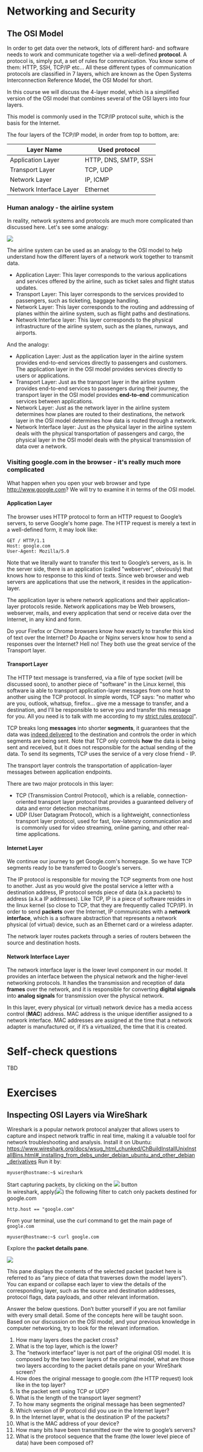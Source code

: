 # Networking and Security 

## The OSI Model

In order to get data over the network, lots of different hard- and software needs to work and communicate together via a well-defined **protocol**.
A protocol is, simply put, a set of rules for communication. You know some of them: HTTP, SSH, TCP/IP etc...
All these different types of communication protocols are classified in 7 layers, which are known as the Open Systems Interconnection Reference Model, the OSI Model for short.

In this course we will discuss the 4-layer model, which is a simplified version of the OSI model that combines several of the OSI layers into four layers.

This model is commonly used in the TCP/IP protocol suite, which is the basis for the Internet.

The four layers of the TCP/IP model, in order from top to bottom, are:

| Layer Name      | Used protocol  |
| ----------- | ----------- |
| Application Layer     | HTTP, DNS, SMTP, SSH       |
| Transport Layer     | TCP, UDP       |
| Network Layer     | IP, ICMP       |
| Network Interface Layer     | Ethernet       |


### Human analogy - the airline system

In reality, network systems and protocols are much more complicated than discussed here. Let's see some analogy: 

![](../.img/osi-analogy.png)

The airline system can be used as an analogy to the OSI model to help understand how the different layers of a network work together to transmit data.

- Application Layer: This layer corresponds to the various applications and services offered by the airline, such as ticket sales and flight status updates. 
- Transport Layer: This layer corresponds to the services provided to passengers, such as ticketing, baggage handling. 
- Network Layer: This layer corresponds to the routing and addressing of planes within the airline system, such as flight paths and destinations. 
- Network Interface layer: This layer corresponds to the physical infrastructure of the airline system, such as the planes, runways, and airports. 

And the analogy:

- Application Layer: Just as the application layer in the airline system provides end-to-end services directly to passengers and customers. The application layer in the OSI model provides services directly to users or applications.
- Transport Layer: Just as the transport layer in the airline system provides end-to-end services to passengers during their journey, the transport layer in the OSI model provides **end-to-end** communication services between applications.
- Network Layer: Just as the network layer in the airline system determines how planes are routed to their destinations, the network layer in the OSI model determines how data is routed through a network.
- Network Interface layer: Just as the physical layer in the airline system deals with the physical transportation of passengers and cargo, the physical layer in the OSI model deals with the physical transmission of data over a network.

### Visiting google.com in the browser - it's really much more complicated

What happen when you open your web browser and type http://www.google.com? We will try to examine it in terms of the OSI model.

#### Application Layer

The browser uses HTTP protocol to form an HTTP request to Google’s servers, to serve Google's home page. The HTTP request is merely a text in a well-defined form, it may look like:

```text
GET / HTTP/1.1
Host: google.com
User-Agent: Mozilla/5.0
```

Note that we literally want to transfer this text to Google’s servers, as is. In the server side, there is an application (called "webserver", obviously) that knows how to response to this kind of texts.
Since web browser and web servers are applications that use the network, it resides in the application-layer.

The application layer is where network applications and their application-layer protocols reside. Network applications may be Web browsers, webserver, mails, and every application that send or receive data over the Internet, in any kind and form.

Do your Firefox or Chrome browsers know how exactly to transfer this kind of text over the Internet? Do Apache or Nginx servers know how to send a responses over the Internet? Hell no!
They both use the great service of the Transport layer.

#### Transport Layer

The HTTP text message is transferred, via a file of type socket (will be discussed soon), to another piece of "software" in the Linux kernel, this software ia able to transport application-layer messages from one host to another using the TCP protocol.
In simple words, TCP says: "no matter who are you, outlook, whatsup, firefox... give me a message to transfer, and a destination, and I'll be responsible to serve you and transfer this message for you. All you need is to talk with me according to my [strict rules protocol](https://www.ietf.org/rfc/rfc793.txt)".

TCP breaks long **messages** into shorter **segments**, it guarantees that the data was <u>indeed delivered</u> to the destination and controls the order in which segments are being sent.
Note that TCP only controls **how** the data is being sent and received, but it does not responsible for the actual sending of the data. To send its segments, TCP uses the service of a very close friend - IP.

The transport layer controls the transportation of application-layer messages between application endpoints.

There are two major protocols in this layer: 

- TCP (Transmission Control Protocol), which is a reliable, connection-oriented transport layer protocol that provides a guaranteed delivery of data and error detection mechanisms. 
- UDP (User Datagram Protocol), which is a lightweight, connectionless transport layer protocol, used for fast, low-latency communication and is commonly used for video streaming, online gaming, and other real-time applications.

#### Internet Layer

We continue our journey to get Google.com's homepage. 
So we have TCP segments ready to be transferred to Google's servers. 

The IP protocol is responsible for moving the TCP segments from one host to another.
Just as you would give the postal service a letter with a destination address, IP protocol sends piece of data (a.k.a packets) to address (a.k.a IP addresses).
Like TCP, IP is a piece of software resides in the linux kernel (so close to TCP, that they are frequently called TCP/IP).
In order to send **packets** over the Internet, IP communicates with a **network interface**, which is a software abstraction that represents a network physical (of virtual) device, such as an Ethernet card or a wireless adapter.

The network layer routes packets through a series of routers between the source and destination hosts.

#### Network Interface Layer

The network interface layer is the lower level component in our model. 
It provides an interface between the physical network and the higher-level networking protocols.
It handles the transmission and reception of data **frames** over the network, and it is responsible for converting **digital signals** into **analog signals** for transmission over the physical network.

In this layer, every physical (or virtual) network device has a media access control (**MAC**) address. 
MAC address is the unique identifier assigned to a network interface. 
MAC addresses are assigned at the time that a network adapter is manufactured or, if it’s a virtualized, the time that it is created.


# Self-check questions

TBD

# Exercises

## Inspecting OSI Layers via WireShark

Wireshark is a popular network protocol analyzer that allows users to capture and inspect network traffic in real time, making it a valuable tool for network troubleshooting and analysis.
Install it on Ubuntu:
https://www.wireshark.org/docs/wsug_html_chunked/ChBuildInstallUnixInstallBins.html#_installing_from_debs_under_debian_ubuntu_and_other_debian_derivatives
Run it by:

```console
myuser@hostname:~$ wireshark
```

Start capturing packets, by clicking on the ![](../.img/wiresharkstart.png) button  
In wireshark, apply(![](../.img/wireshark_apply.png)) the following filter to catch only packets destined for google.com

```text
http.host == "google.com"
```

From your terminal, use the curl command to get the main page of `google.com`

```console
myuser@hostname:~$ curl google.com
```

Explore the **packet details pane**.

![](../.img/wireshark_packet_pane.png)

This pane displays the contents of the selected packet (packet here is referred to as “any piece of data that traverses down the model layers”). You can expand or collapse each layer to view the details of the corresponding layer, such as the source and destination addresses, protocol flags, data payloads, and other relevant information.

Answer the below questions. Don’t butter yourself if you are not familiar with every small detail.  Some of the concepts here will be taught soon. Based on our discussion on the OSI model, and your previous knowledge in computer networking, try to look for the relevant information.


1. How many layers does the packet cross?
2. What is the top layer, which is the lower?
3. The “network interface” layer is not part of the original OSI model. It is composed by the two lower layers of the original model, what are those two layers according to the packet details pane on your WireShark screen?
4. How does the original message to google.com (the HTTP request) look like in the top layer?
5. Is the packet sent using TCP or UDP?
6. What is the length of the transport layer segment?
7. To how many segments the original message has been segmented?
8. Which version of IP protocol did you use in the Internet layer?
9. In the Internet layer, what is the destination IP of the packets?
10. What is the MAC address of your device?
11. How many bits have been transmitted over the wire to google’s servers?
12. What is the protocol sequence that the frame (the lower level piece of data) have been composed of?  

